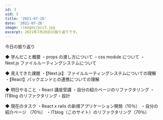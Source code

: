 ```yaml
---
id: 3
uid: 3
title: '2021-07-26'
date: '2021-07-26'
image: /images/pic3.jpg
excerpt: 2021年7月26日の振り返りです。
---
```


今日の振り返り

◆ 学んだこと概要
・props の渡し方について
・css module について
・Next.js ファイルルーティングシステムについて

◆ 見えてきた課題
・【Next.js】 ファイルルーティングシステムについての理解
・【React】バックエンドとの連携についての理解

◆ 明日やること
・React 講座受講
・自分の紹介ページのリファクタリング
・ITBlog のリファクタリング・設計

◆ 現在のタスク
・React x rails の新規アプリケーション開発（10％）
・自分の紹介ページ （70％）
・ITblog（このサイト）のリファクタリング（70％）
